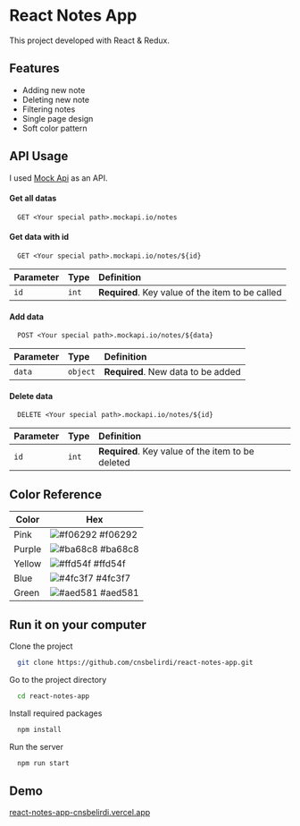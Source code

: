 
# React Notes App

This project developed with React & Redux.



## Features

- Adding new note
- Deleting new note
- Filtering notes
- Single page design
- Soft color pattern


  
## API Usage
I used [Mock Api](mockapi.io) as an API.
#### Get all datas

```http
  GET <Your special path>.mockapi.io/notes
```

#### Get data with id

```http
  GET <Your special path>.mockapi.io/notes/${id}
```

| Parameter | Type     | Definition                       |
| :-------- | :------- | :-------------------------------- |
| `id`      | `int` | **Required**. Key value of the item to be called |

#### Add data 

```http
  POST <Your special path>.mockapi.io/notes/${data}
```

| Parameter | Type     | Definition                       |
| :-------- | :------- | :-------------------------------- |
| `data`      | `object` | **Required**. New data to be added |

#### Delete data 

```http
  DELETE <Your special path>.mockapi.io/notes/${id}
```

| Parameter | Type     | Definition                       |
| :-------- | :------- | :-------------------------------- |
| `id`      | `int` | **Required**. Key value of the item to be deleted |

  ## Color Reference

| Color             | Hex                                                                |
| ----------------- | ------------------------------------------------------------------ |
| Pink | ![#f06292](https://via.placeholder.com/10/f06292?text=+) #f06292 |
| Purple | ![#ba68c8](https://via.placeholder.com/10/ba68c8?text=+) #ba68c8 |
| Yellow | ![#ffd54f](https://via.placeholder.com/10/ffd54f?text=+) #ffd54f |
| Blue | ![#4fc3f7](https://via.placeholder.com/10/4fc3f7?text=+) #4fc3f7 | 
| Green | ![#aed581](https://via.placeholder.com/10/aed581?text=+) #aed581 | 

## Run it on your computer

Clone the project

```bash
  git clone https://github.com/cnsbelirdi/react-notes-app.git
```

Go to the project directory

```bash
  cd react-notes-app
```

Install required packages

```bash
  npm install
```

Run the server

```bash
  npm run start
```

  
## Demo

[react-notes-app-cnsbelirdi.vercel.app](https://react-notes-app-cnsbelirdi.vercel.app)

  